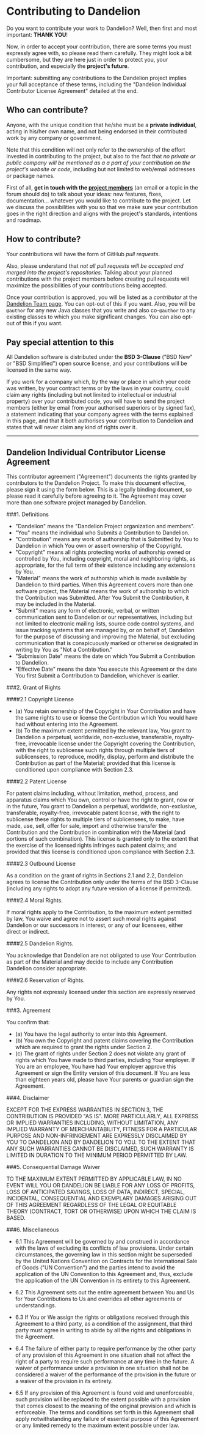 # Contributing to Dandelion

Do you want to contribute your work to Dandelion? Well, then first and most important: **THANK YOU**!

Now, in order to accept your contribution, there are some terms you must expressly agree with, so please read them carefully. They might look a bit cumbersome, but they are here just in order to protect you, your contribution, and especially the **project's future**.

Important: submitting any contributions to the Dandelion project implies your full acceptance of these terms, including the "Dandelion Individual Contributor License Agreement" detailed at the end.

## Who can contribute?

Anyone, with the unique condition that he/she must be a **private individual**, acting in 
his/her own name, and not being endorsed in their contributed work by any company or government.

Note that this condition will not only refer to the ownership of the effort invested in contributing 
to the project, but also to the fact that *no private or public company will be mentioned as a a part 
of your contribution on the project's website or code*, including but not limited to web/email addresses 
or package names.

First of all, **get in touch with the [project members](http://dandelion.github.io/team/)** (an email or a topic in the forum should do) to talk about 
your ideas: new features, fixes, documentation... whatever you would like to contribute to the project. Let we 
discuss the possibilities with you so that we make sure your contribution goes in the right direction and aligns 
with the project's standards, intentions and roadmap.

## How to contribute?

Your contributions will have the form of GitHub *pull requests*.

Also, please understand that *not all pull requests will be accepted and merged into the project's 
repositories*. Talking about your planned contributions with the project members before creating pull requests
will maximize the possibilities of your contributions being accepted.

Once your contribution is approved, you will be listed as a *contributor* at the 
[Dandelion Team page](http://dandelion.github.io/team/). You can opt-out of this if you want. 
Also, you will be `@author` for any new Java classes that you write and also co-`@author` to any existing classes to 
which you make significant changes. You can also opt-out of this if you want.  

## Pay special attention to this

All Dandelion software is distributed under the **BSD 3-Clause** ("BSD New" or "BSD Simplified") open source license, and your contributions
will be licensed in the same way.

If you work for a company which, by the way or place in which your code was written, by your contract terms 
or by the laws in your country, could claim any rights (including but not limited to intellectual or industrial 
property) over your contributed code, you will have to send the project members (either by email from your 
authorised superiors or by signed fax), a statement indicating that your company agrees with the terms 
explained in this page, and that it both authorises your contribution to Dandelion and states that will 
never claim any kind of rights over it.

* * *
 
## Dandelion Individual Contributor License Agreement

This contributor agreement ("Agreement") documents the rights granted by contributors to the Dandelion Project. To make this document effective, please sign it using the form below. This is a legally binding document, so please read it carefully before agreeing to it. The Agreement may cover more than one software project managed by Dandelion.

###1. Definitions


 * "Dandelion" means the "Dandelion Project organization and members".
 * "You" means the individual who Submits a Contribution to Dandelion.
 * "Contribution" means any work of authorship that is Submitted by You to Dandelion in which You own or assert ownership of the Copyright.
 * "Copyright" means all rights protecting works of authorship owned or controlled by You, including copyright, moral and neighboring rights, as appropriate, for the full term of their existence including any extensions by You.
 * "Material" means the work of authorship which is made available by Dandelion to third parties. When this Agreement covers more than one software project, the Material means the work of authorship to which the Contribution was Submitted. After You Submit the Contribution, it may be included in the Material.
 * "Submit" means any form of electronic, verbal, or written communication sent to Dandelion or our representatives, including but not limited to electronic mailing lists, source code control systems, and issue tracking systems that are managed by, or on behalf of, Dandelion for the purpose of discussing and improving the Material, but excluding communication that is conspicuously marked or otherwise designated in writing by You as "Not a Contribution."
 * "Submission Date" means the date on which You Submit a Contribution to Dandelion.
 * "Effective Date" means the date You execute this Agreement or the date You first Submit a Contribution to Dandelion, whichever is earlier.

###2. Grant of Rights


####2.1 Copyright License

 * (a) You retain ownership of the Copyright in Your Contribution and have the same rights to use or license the Contribution which You would have had without entering into the Agreement.
 * (b) To the maximum extent permitted by the relevant law, You grant to Dandelion a perpetual, worldwide, non-exclusive, transferable, royalty-free, irrevocable license under the Copyright covering the Contribution, with the right to sublicense such rights through multiple tiers of sublicensees, to reproduce, modify, display, perform and distribute the Contribution as part of the Material; provided that this license is conditioned upon compliance with Section 2.3.

####2.2 Patent License

For patent claims including, without limitation, method, process, and apparatus claims which You own, control or have the right to grant, now or in the future, You grant to Dandelion a perpetual, worldwide, non-exclusive, transferable, royalty-free, irrevocable patent license, with the right to sublicense these rights to multiple tiers of sublicensees, to make, have made, use, sell, offer for sale, import and otherwise transfer the Contribution and the Contribution in combination with the Material (and portions of such combination). This license is granted only to the extent that the exercise of the licensed rights infringes such patent claims; and provided that this license is conditioned upon compliance with Section 2.3.

####2.3 Outbound License

As a condition on the grant of rights in Sections 2.1 and 2.2, Dandelion agrees to license the Contribution only under the terms of the BSD 3-Clause (including any rights to adopt any future version of a license if permitted).

####2.4 Moral Rights. 

If moral rights apply to the Contribution, to the maximum extent permitted by law, You waive and agree not to assert such moral rights against Dandelion or our successors in interest, or any of our licensees, either direct or indirect.

####2.5 Dandelion Rights. 

You acknowledge that Dandelion are not obligated to use Your Contribution as part of the Material and may decide to include any Contribution Dandelion consider appropriate.

####2.6 Reservation of Rights. 

Any rights not expressly licensed under this section are expressly reserved by You.

###3. Agreement

You confirm that:

 * (a) You have the legal authority to enter into this Agreement.
 * (b) You own the Copyright and patent claims covering the Contribution which are required to grant the rights under Section 2.
 * (c) The grant of rights under Section 2 does not violate any grant of rights which You have made to third parties, including Your employer. If You are an employee, You have had Your employer approve this Agreement or sign the Entity version of this document. If You are less than eighteen years old, please have Your parents or guardian sign the Agreement.

###4. Disclaimer

EXCEPT FOR THE EXPRESS WARRANTIES IN SECTION 3, THE CONTRIBUTION IS PROVIDED "AS IS". MORE PARTICULARLY, ALL EXPRESS OR IMPLIED WARRANTIES INCLUDING, WITHOUT LIMITATION, ANY IMPLIED WARRANTY OF MERCHANTABILITY, FITNESS FOR A PARTICULAR PURPOSE AND NON-INFRINGEMENT ARE EXPRESSLY DISCLAIMED BY YOU TO DANDELION AND BY DANDELION TO YOU. TO THE EXTENT THAT ANY SUCH WARRANTIES CANNOT BE DISCLAIMED, SUCH WARRANTY IS LIMITED IN DURATION TO THE MINIMUM PERIOD PERMITTED BY LAW.

###5. Consequential Damage Waiver

TO THE MAXIMUM EXTENT PERMITTED BY APPLICABLE LAW, IN NO EVENT WILL YOU OR DANDELION BE LIABLE FOR ANY LOSS OF PROFITS, LOSS OF ANTICIPATED SAVINGS, LOSS OF DATA, INDIRECT, SPECIAL, INCIDENTAL, CONSEQUENTIAL AND EXEMPLARY DAMAGES ARISING OUT OF THIS AGREEMENT REGARDLESS OF THE LEGAL OR EQUITABLE THEORY (CONTRACT, TORT OR OTHERWISE) UPON WHICH THE CLAIM IS BASED.

###6. Miscellaneous

 * 6.1 This Agreement will be governed by and construed in accordance with the laws of excluding its conflicts of law provisions. Under certain circumstances, the governing law in this section might be superseded by the United Nations Convention on Contracts for the International Sale of Goods ("UN Convention") and the parties intend to avoid the application of the UN Convention to this Agreement and, thus, exclude the application of the UN Convention in its entirety to this Agreement.

 * 6.2 This Agreement sets out the entire agreement between You and Us for Your Contributions to Us and overrides all other agreements or understandings.

 * 6.3 If You or We assign the rights or obligations received through this Agreement to a third party, as a condition of the assignment, that third party must agree in writing to abide by all the rights and obligations in the Agreement.

 * 6.4 The failure of either party to require performance by the other party of any provision of this Agreement in one situation shall not affect the right of a party to require such performance at any time in the future. A waiver of performance under a provision in one situation shall not be considered a waiver of the performance of the provision in the future or a waiver of the provision in its entirety.

 * 6.5 If any provision of this Agreement is found void and unenforceable, such provision will be replaced to the extent possible with a provision that comes closest to the meaning of the original provision and which is enforceable. The terms and conditions set forth in this Agreement shall apply notwithstanding any failure of essential purpose of this Agreement or any limited remedy to the maximum extent possible under law.
